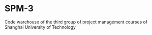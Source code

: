 # SPM-3
 Code warehouse of the third group of project management courses of Shanghai University of Technology 

